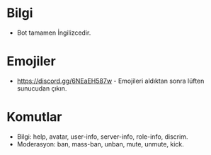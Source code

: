# Bilgi
* Bot tamamen İngilizcedir.
# Emojiler
* https://discord.gg/6NEaEH587w - Emojileri aldıktan sonra lüften sunucudan çıkın.
# Komutlar
* Bilgi: help, avatar, user-info, server-info, role-info, discrim. 
* Moderasyon: ban, mass-ban, unban, mute, unmute, kick.
